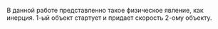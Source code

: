 В данной работе представленно такое физическое явление, как инерция. 1-ый объект стартует и придает скорость 2-ому объекту.
